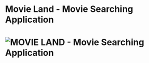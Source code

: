 <h1> Movie Land - Movie Searching Application <h1/> 

![MOVIE LAND - Movie Searching Application ](https://i.ibb.co/DKxNMkc/Movie-Land.png)



<img href="https://movie-land-iamsohanjain.vercel.app/"/>


